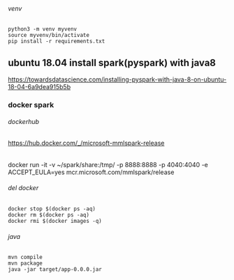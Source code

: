 
###### venv
```
python3 -m venv myvenv
source myvenv/bin/activate
pip install -r requirements.txt
```

## ubuntu 18.04 install spark(pyspark) with java8
https://towardsdatascience.com/installing-pyspark-with-java-8-on-ubuntu-18-04-6a9dea915b5b


### docker spark
###### dockerhub
https://hub.docker.com/_/microsoft-mmlspark-release

###### 
docker run -it -v ~/spark/share:/tmp/ -p 8888:8888 -p 4040:4040 -e ACCEPT_EULA=yes mcr.microsoft.com/mmlspark/release



###### del docker
```
docker stop $(docker ps -aq)
docker rm $(docker ps -aq)
docker rmi $(docker images -q)
```

###### java 
```
mvn compile
mvn package
java -jar target/app-0.0.0.jar
```
